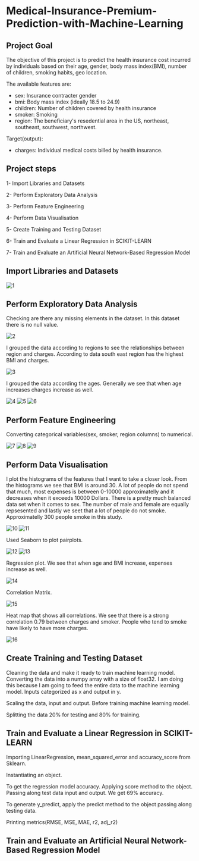 # Medical-Insurance-Premium-Prediction-with-Machine-Learning

## Project Goal

The objective of this project is to predict the health insurance cost incurred by individuals based on their age, gender, body mass index(BMI), number of children, smoking habits, geo location.

The available features are:

* sex: Insurance contracter gender
* bmi: Body mass index (ideally 18.5 to 24.9)
* children: Number of children covered by health insurance
* smoker:  Smoking
* region: The beneficiary's resedential area in the US, northeast, southeast, southwest, northwest. 

Target(output):
* charges: Individual medical costs billed by health insurance.






## Project steps

1- Import Libraries and Datasets

2- Perform Exploratory Data Analysis

3- Perform Feature Engineering

4- Perform Data Visualisation

5- Create Training and Testing Dataset

6- Train and Evaluate a Linear Regression in SCIKIT-LEARN

7- Train and Evaluate an Artificial Neural Network-Based Regression Model


## Import Libraries and Datasets

![1](https://github.com/batuhan6/Medical-Insurance-Premium-Prediction/assets/32600613/991630e7-fdfa-4a1d-85fe-6a99abba14c8)

## Perform Exploratory Data Analysis

Checking are there any missing elements in the dataset. In this dataset there is no null value. 


![2](https://github.com/batuhan6/Medical-Insurance-Premium-Prediction/assets/32600613/0b2e0792-f26f-4cb5-a1b7-0bfdbcb2e4a1)


I grouped the data according to regions to see the relationships between region and charges. According to data south east region has the highest BMI and charges.

![3](https://github.com/batuhan6/Medical-Insurance-Premium-Prediction/assets/32600613/359cb8d4-2a26-48df-82b8-97ae14087d2d)


I grouped the data according the ages. Generally we see that when age increases charges increase as well.

![4](https://github.com/batuhan6/Medical-Insurance-Premium-Prediction/assets/32600613/1e49fe92-3e63-4934-bacf-25228c38b5e1)
![5](https://github.com/batuhan6/Medical-Insurance-Premium-Prediction/assets/32600613/35c51657-078b-424d-b987-f8eecb4f48fa)
![6](https://github.com/batuhan6/Medical-Insurance-Premium-Prediction/assets/32600613/db770162-e127-41fa-bd1a-9c2fe06ecb00)


## Perform Feature Engineering

Converting categorical variables(sex, smoker, region columns) to numerical.

![7](https://github.com/batuhan6/Medical-Insurance-Premium-Prediction/assets/32600613/1bcb1c44-d845-433e-a883-c3c04448c198)
![8](https://github.com/batuhan6/Medical-Insurance-Premium-Prediction/assets/32600613/a7be2c37-424a-40d4-a25e-e4a9eb3d632c)
![9](https://github.com/batuhan6/Medical-Insurance-Premium-Prediction/assets/32600613/ccab5863-d24b-484f-8685-940dbdbbdadf)



## Perform Data Visualisation

I plot the histograms of the features that I want to take a closer look. From the histograms we see that BMI is around 30. A lot of people do not spend that much, most expenses is between 0-10000 approximatelly and it decreases when it exceeds 10000 Dollars. There is a pretty much balanced data set when it comes to sex. The number of male and female are equally repsesented and lastly we seet that a lot of people do not smoke. Approximatelly 300 people smoke in this study.

![10](https://github.com/batuhan6/Medical-Insurance-Premium-Prediction/assets/32600613/be58a77d-b4bd-4b75-8fe5-76868d1d8c72)
![11](https://github.com/batuhan6/Medical-Insurance-Premium-Prediction/assets/32600613/ea05c16b-2ba1-4495-ac99-720aea3b8d5d)


Used Seaborn to plot pairplots.

![12](https://github.com/batuhan6/Medical-Insurance-Premium-Prediction/assets/32600613/20f505e9-8f27-47fc-ab9b-c302f273787a)
![13](https://github.com/batuhan6/Medical-Insurance-Premium-Prediction/assets/32600613/038822a5-6146-4a2e-9244-37b2eb3cd6d3)


Regression plot. We see that when age and BMI increase, expenses increase as well.

![14](https://github.com/batuhan6/Medical-Insurance-Premium-Prediction/assets/32600613/d4801d8f-c31c-4050-a10c-257ce7d1eb9c)


Correlation Matrix.

![15](https://github.com/batuhan6/Medical-Insurance-Premium-Prediction/assets/32600613/b057dab2-dbbb-4565-bb7b-5608c6bf1d95)


Heat map that shows all correlations. We see that there is a strong correlation 0.79 between charges and smoker. People who tend to smoke have likely to have more charges.

![16](https://github.com/batuhan6/Medical-Insurance-Premium-Prediction/assets/32600613/e3a3194c-d3c3-451b-bbf0-462af9df1d88)



## Create Training and Testing Dataset

Cleaning the data and make it ready to train machine learning model. Converting the data into a numpy array with a size of float32. I am doing this because I am going to feed the entire data to the machine learning model. Inputs categorized as x and output in y.  

Scaling the data, input and output. Before training machine learning model.

Splitting the data 20% for testing and 80% for training. 



## Train and Evaluate a Linear Regression in SCIKIT-LEARN

Importing LinearRegression, mean_squared_error and accuracy_score from Sklearn.

Instantiating an object. 

To get the regression model accuracy. Applying score method to the object. Passing along test data input and output. We get 69% accuracy.

To generate y_predict, apply the predict method to the object passing along testing data.  



Printing metrics(RMSE, MSE, MAE, r2, adj_r2)


## Train and Evaluate an Artificial Neural Network-Based Regression Model
